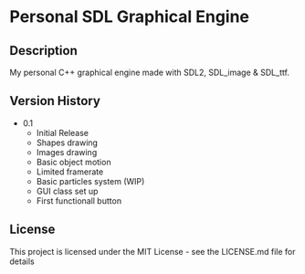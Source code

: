 # Personal SDL Graphical Engine

## Description

My personal C++ graphical engine made with SDL2, SDL_image & SDL_ttf.


## Version History

* 0.1
    * Initial Release
    * Shapes drawing
    * Images drawing
    * Basic object motion
    * Limited framerate
    * Basic particles system (WIP)
    * GUI class set up
    * First functionall button

## License

This project is licensed under the MIT License - see the LICENSE.md file for details
